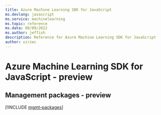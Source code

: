 ```yaml
---
title: Azure Machine Learning SDK for JavaScript
ms.devlang: javascript
ms.service: machinelearning
ms.topic: reference
ms.data: 08/09/2022
ms.author: jeffish
description: Reference for Azure Machine Learning SDK for JavaScript
author: xirzec
---
```

# Azure Machine Learning SDK for JavaScript - preview

## Management packages - preview
[!INCLUDE [mgmt-packages](machine-learning-mgmt-index.md)]